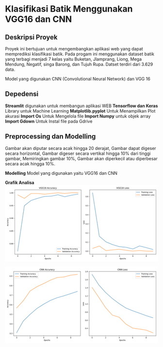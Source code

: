 # Klasifikasi Batik Menggunakan VGG16 dan CNN

## Deskripsi Proyek

Proyek ini bertujuan untuk mengembangkan aplikasi web yang dapat memprediksi klasifikasi batik. Pada progam ini menggunakan dataset batik yang terbagi menjadi 7 kelas yaitu Buketan, Jlamprang, Liong, Mega Mendung, Negatif, singa Barong, dan Tujuh Rupa. Datset terdiri dari 3.629 data. 

Model yang digunakan CNN (Convolutional Neural Network) dan VGG 16

## Depedensi
**Streamlit** digunakan untuk membangun aplikasi WEB
**Tensorflow dan Keras** Library untuk Machine Learning
**Matplotlib.pyplot** Untuk Menampilkan Plot akurasi
**Import Os** Untuk Mengelola file
**Import Numpy** untuk objek array
**Import Gdown** Untuk Instal file pada Gdrive
## Preprocessing dan Modelling
Gambar akan diputar secara acak hingga 20 derajat, Gambar dapat digeser secara horizontal, Gambar digeser secara vertikal hingga 10% dari tinggi gambar, Memiringkan gambar 10%, Gambar akan diperkecil atau diperbesar secara acak hingga 10%.

**Modelling** 
Model yang digunakan yaitu VGG16 dan CNN

**Grafik Analisa**
![Grafik VGG16](https://github.com/Daffabray/UAP047/blob/main/vgg16.png)

![Grafik CNN](https://github.com/Daffabray/UAP047/blob/main/cnn.png)



